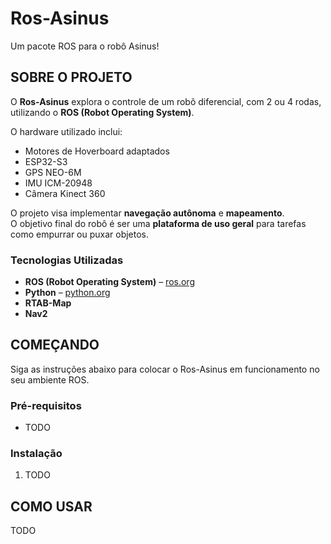 # Ros-Asinus

Um pacote ROS para o robô Asinus!

## SOBRE O PROJETO
O **Ros-Asinus** explora o controle de um robô diferencial, com 2 ou 4 rodas, utilizando o **ROS (Robot Operating System)**.  

O hardware utilizado inclui:
- Motores de Hoverboard adaptados
- ESP32-S3
- GPS NEO-6M
- IMU ICM-20948
- Câmera Kinect 360

O projeto visa implementar **navegação autônoma** e **mapeamento**.  
O objetivo final do robô é ser uma **plataforma de uso geral** para tarefas como empurrar ou puxar objetos.

### Tecnologias Utilizadas
- **ROS (Robot Operating System)** – [ros.org](http://www.ros.org/)
- **Python** – [python.org](https://www.python.org/)
- **RTAB-Map**
- **Nav2**

## COMEÇANDO
Siga as instruções abaixo para colocar o Ros-Asinus em funcionamento no seu ambiente ROS.

### Pré-requisitos
- TODO

### Instalação
1. TODO

## COMO USAR
TODO
